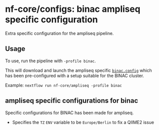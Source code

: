 # nf-core/configs: binac ampliseq specific configuration

Extra specific configuration for the ampliseq pipeline.

## Usage

To use, run the pipeline with `-profile binac`.

This will download and launch the ampliseq specific [`binac.config`](../conf/pipeline/ampliseq/binac.config) which has been pre-configured with a setup suitable for the BINAC cluster.

Example: `nextflow run nf-core/ampliseq -profile binac`

## ampliseq specific configurations for binac

Specific configurations for BINAC has been made for ampliseq.

* Specifies the `TZ` `ENV` variable to be `Europe/Berlin` to fix a QIIME2 issue
